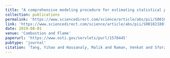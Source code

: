 ```yaml
---
title: "A comprehensive modeling procedure for estimating statistical properties of forced ignition"
collection: publications
permalink: 'https://www.sciencedirect.com/science/article/abs/pii/S0010218019301968'
link: 'https://www.sciencedirect.com/science/article/abs/pii/S0010218019301968'
date: 2019-08-01
venue: 'Combustion and Flame'
paperurl: 'https://www.osti.gov/servlets/purl/1570445'
pubtype: 'journal'
citation: 'Tang, Yihao and Hassanaly, Malik and Raman, Venkat and Sforzo, Brandon and Seitzman, Jerry (2019). &quot; A comprehensive modeling procedure for estimating statistical properties of forced ignition.&quot; <i>Combustion and Flame</i>. 206, 158-176.'
---
```

